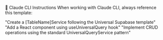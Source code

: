 🎯 Claude CLI Instructions
When working with Claude CLI, always reference this template:

"Create a [TableName]Service following the Universal Supabase template"
"Add a React component using useUniversalQuery hook"
"Implement CRUD operations using the standard UniversalQueryService pattern"